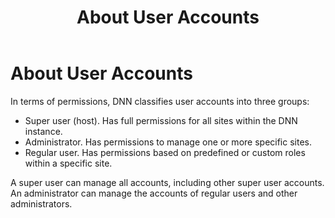 ﻿---
uid: administrators-user-accounts-overview
locale: en
title: About User Accounts
dnnversion: 09.02.00
related-topics: administrators-roles-overview,administrators-jwt-overview
---

# About User Accounts

In terms of permissions, DNN classifies user accounts into three groups:

*   Super user (host). Has full permissions for all sites within the DNN instance.
*   Administrator. Has permissions to manage one or more specific sites.
*   Regular user. Has permissions based on predefined or custom roles within a specific site.

A super user can manage all accounts, including other super user accounts. An administrator can manage the accounts of regular users and other administrators.
